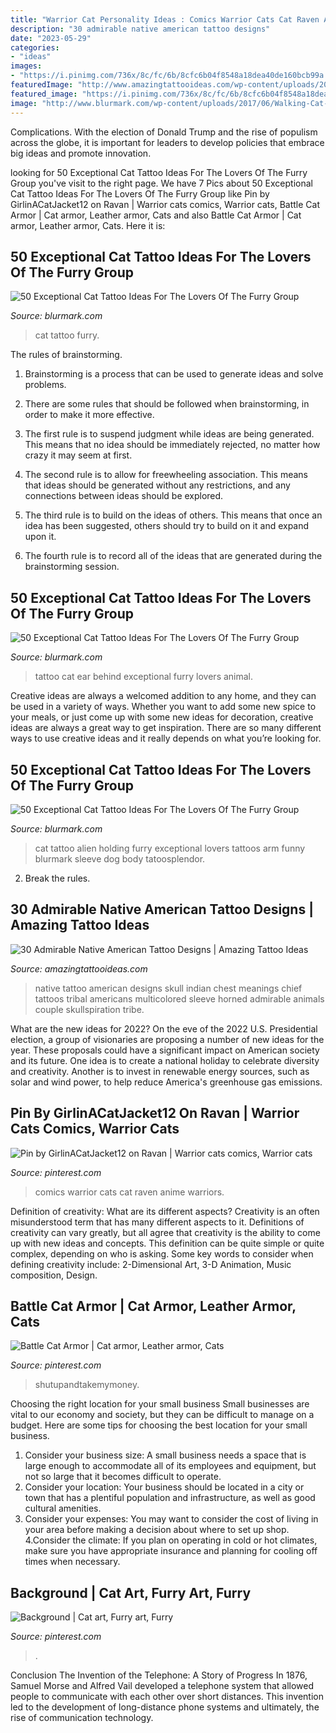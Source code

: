 ```yaml
---
title: "Warrior Cat Personality Ideas : Comics Warrior Cats Cat Raven Anime Warriors"
description: "30 admirable native american tattoo designs"
date: "2023-05-29"
categories:
- "ideas"
images:
- "https://i.pinimg.com/736x/8c/fc/6b/8cfc6b04f8548a18dea40de160bcb99a.jpg"
featuredImage: "http://www.amazingtattooideas.com/wp-content/uploads/2016/04/horned-skull-chest-tattoo.jpg"
featured_image: "https://i.pinimg.com/736x/8c/fc/6b/8cfc6b04f8548a18dea40de160bcb99a.jpg"
image: "http://www.blurmark.com/wp-content/uploads/2017/06/Walking-Cat-On-Arm.jpg"
---
```



Complications. With the election of Donald Trump and the rise of populism across the globe, it is important for leaders to develop policies that embrace big ideas and promote innovation.

	

		
looking for 50 Exceptional Cat Tattoo Ideas For The Lovers Of The Furry Group you've visit to the right page. We have 7 Pics about 50 Exceptional Cat Tattoo Ideas For The Lovers Of The Furry Group like Pin by GirlinACatJacket12 on Ravan | Warrior cats comics, Warrior cats, Battle Cat Armor | Cat armor, Leather armor, Cats and also Battle Cat Armor | Cat armor, Leather armor, Cats. Here it is:
		
    
## 50 Exceptional Cat Tattoo Ideas For The Lovers Of The Furry Group

<img loading=lazy src="http://www.blurmark.com/wp-content/uploads/2017/06/Walking-Cat-On-Arm.jpg" onerror="this.onerror=null;this.src='https://tse2.mm.bing.net/th?id=OIP.dDAjl50XvQY2iy7ItnRg4AHaJ4&amp;pid=15.1';" alt="50 Exceptional Cat Tattoo Ideas For The Lovers Of The Furry Group">

_Source: blurmark.com_

>cat tattoo furry. 

	

The rules of brainstorming.
1. Brainstorming is a process that can be used to generate ideas and solve problems.
2. There are some rules that should be followed when brainstorming, in order to make it more effective.

3. The first rule is to suspend judgment while ideas are being generated. This means that no idea should be immediately rejected, no matter how crazy it may seem at first.

4. The second rule is to allow for freewheeling association. This means that ideas should be generated without any restrictions, and any connections between ideas should be explored.

5. The third rule is to build on the ideas of others. This means that once an idea has been suggested, others should try to build on it and expand upon it.

6. The fourth rule is to record all of the ideas that are generated during the brainstorming session.

    
## 50 Exceptional Cat Tattoo Ideas For The Lovers Of The Furry Group

<img loading=lazy src="http://www.blurmark.com/wp-content/uploads/2017/06/Behind-The-Ear-Little-Cat-Tattoo.jpg" onerror="this.onerror=null;this.src='https://tse3.mm.bing.net/th?id=OIP.lmqeDEquLdIbkcGOTYXiJAHaJ4&amp;pid=15.1';" alt="50 Exceptional Cat Tattoo Ideas For The Lovers Of The Furry Group">

_Source: blurmark.com_

>tattoo cat ear behind exceptional furry lovers animal. 

	

Creative ideas are always a welcomed addition to any home, and they can be used in a variety of ways. Whether you want to add some new spice to your meals, or just come up with some new ideas for decoration, creative ideas are always a great way to get inspiration. There are so many different ways to use creative ideas and it really depends on what you’re looking for.

    
## 50 Exceptional Cat Tattoo Ideas For The Lovers Of The Furry Group

<img loading=lazy src="https://www.blurmark.com/wp-content/uploads/2017/06/Alien-Holding-Cat-Inked-On-Arm.jpg" onerror="this.onerror=null;this.src='https://tse1.mm.bing.net/th?id=OIP.AO8wZtFeM1hHnt1z_E-zoAHaJ4&amp;pid=15.1';" alt="50 Exceptional Cat Tattoo Ideas For The Lovers Of The Furry Group">

_Source: blurmark.com_

>cat tattoo alien holding furry exceptional lovers tattoos arm funny blurmark sleeve dog body tatoosplendor. 

	

2. Break the rules.

    
## 30 Admirable Native American Tattoo Designs | Amazing Tattoo Ideas

<img loading=lazy src="http://www.amazingtattooideas.com/wp-content/uploads/2016/04/horned-skull-chest-tattoo.jpg" onerror="this.onerror=null;this.src='https://tse1.mm.bing.net/th?id=OIP.xh49ibx24mz1HH3IOvq__QHaKF&amp;pid=15.1';" alt="30 Admirable Native American Tattoo Designs | Amazing Tattoo Ideas">

_Source: amazingtattooideas.com_

>native tattoo american designs skull indian chest meanings chief tattoos tribal americans multicolored sleeve horned admirable animals couple skullspiration tribe. 

	

What are the new ideas for 2022?
On the eve of the 2022 U.S. Presidential election, a group of visionaries are proposing a number of new ideas for the year. These proposals could have a significant impact on American society and its future. One idea is to create a national holiday to celebrate diversity and creativity. Another is to invest in renewable energy sources, such as solar and wind power, to help reduce America's greenhouse gas emissions.

    
## Pin By GirlinACatJacket12 On Ravan | Warrior Cats Comics, Warrior Cats

<img loading=lazy src="https://i.pinimg.com/736x/2e/36/78/2e367815d2bfe9565acaee698ba83ecb--raven-comics-cat-comics.jpg" onerror="this.onerror=null;this.src='https://tse3.mm.bing.net/th?id=OIP.KhZ7IQSWD0VpsjAujGmdUwHaNJ&amp;pid=15.1';" alt="Pin by GirlinACatJacket12 on Ravan | Warrior cats comics, Warrior cats">

_Source: pinterest.com_

>comics warrior cats cat raven anime warriors. 

	

Definition of creativity: What are its different aspects?
Creativity is an often misunderstood term that has many different aspects to it. Definitions of creativity can vary greatly, but all agree that creativity is the ability to come up with new ideas and concepts. This definition can be quite simple or quite complex, depending on who is asking. Some key words to consider when defining creativity include: 2-Dimensional Art, 3-D Animation, Music composition, Design.

    
## Battle Cat Armor | Cat Armor, Leather Armor, Cats

<img loading=lazy src="https://i.pinimg.com/736x/8c/fc/6b/8cfc6b04f8548a18dea40de160bcb99a.jpg" onerror="this.onerror=null;this.src='https://tse2.mm.bing.net/th?id=OIP.vmGftJ2BMThF3lf4B83s8gHaFc&amp;pid=15.1';" alt="Battle Cat Armor | Cat armor, Leather armor, Cats">

_Source: pinterest.com_

>shutupandtakemymoney. 

	

Choosing the right location for your small business
Small businesses are vital to our economy and society, but they can be difficult to manage on a budget. Here are some tips for choosing the best location for your small business. 
1. Consider your business size: A small business needs a space that is large enough to accommodate all of its employees and equipment, but not so large that it becomes difficult to operate. 
2. Consider your location: Your business should be located in a city or town that has a plentiful population and infrastructure, as well as good cultural amenities. 
3. Consider your expenses: You may want to consider the cost of living in your area before making a decision about where to set up shop. 
4.Consider the climate: If you plan on operating in cold or hot climates, make sure you have appropriate insurance and planning for cooling off times when necessary.

    
## Background | Cat Art, Furry Art, Furry

<img loading=lazy src="https://i.pinimg.com/736x/e9/96/1e/e9961e3f777822a352aa0a1f098e4d29.jpg" onerror="this.onerror=null;this.src='https://tse2.mm.bing.net/th?id=OIP.R1nw76XmMg3y06OireOkpAHaLS&amp;pid=15.1';" alt="Background | Cat art, Furry art, Furry">

_Source: pinterest.com_

>. 

	

Conclusion
The Invention of the Telephone: A Story of Progress
In 1876, Samuel Morse and Alfred Vail developed a telephone system that allowed people to communicate with each other over short distances. This invention led to the development of long-distance phone systems and ultimately, the rise of communication technology.

